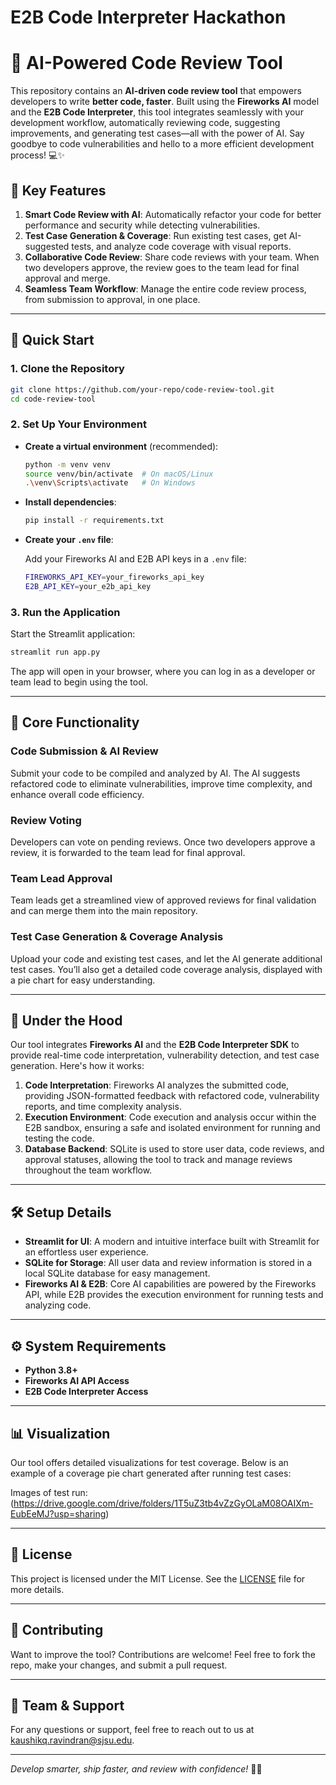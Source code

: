 # E2B Code Interpreter Hackathon

# 🚀 AI-Powered Code Review Tool

This repository contains an **AI-driven code review tool** that empowers developers to write **better code, faster**. Built using the **Fireworks AI** model and the **E2B Code Interpreter**, this tool integrates seamlessly with your development workflow, automatically reviewing code, suggesting improvements, and generating test cases—all with the power of AI. Say goodbye to code vulnerabilities and hello to a more efficient development process! 💻✨

## 🌟 Key Features

1. **Smart Code Review with AI**: Automatically refactor your code for better performance and security while detecting vulnerabilities.
2. **Test Case Generation & Coverage**: Run existing test cases, get AI-suggested tests, and analyze code coverage with visual reports.
3. **Collaborative Code Review**: Share code reviews with your team. When two developers approve, the review goes to the team lead for final approval and merge.
4. **Seamless Team Workflow**: Manage the entire code review process, from submission to approval, in one place.

---

## 🚀 Quick Start

### 1. Clone the Repository

```bash
git clone https://github.com/your-repo/code-review-tool.git
cd code-review-tool
```

### 2. Set Up Your Environment

- **Create a virtual environment** (recommended):
  
  ```bash
  python -m venv venv
  source venv/bin/activate  # On macOS/Linux
  .\venv\Scripts\activate   # On Windows
  ```

- **Install dependencies**:

  ```bash
  pip install -r requirements.txt
  ```

- **Create your `.env` file**:

  Add your Fireworks AI and E2B API keys in a `.env` file:

  ```bash
  FIREWORKS_API_KEY=your_fireworks_api_key
  E2B_API_KEY=your_e2b_api_key
  ```

### 3. Run the Application

Start the Streamlit application:

```bash
streamlit run app.py
```

The app will open in your browser, where you can log in as a developer or team lead to begin using the tool.

---

## 🔧 Core Functionality

### Code Submission & AI Review
Submit your code to be compiled and analyzed by AI. The AI suggests refactored code to eliminate vulnerabilities, improve time complexity, and enhance overall code efficiency.

### Review Voting
Developers can vote on pending reviews. Once two developers approve a review, it is forwarded to the team lead for final approval.

### Team Lead Approval
Team leads get a streamlined view of approved reviews for final validation and can merge them into the main repository.

### Test Case Generation & Coverage Analysis
Upload your code and existing test cases, and let the AI generate additional test cases. You’ll also get a detailed code coverage analysis, displayed with a pie chart for easy understanding.

---

## 🧠 Under the Hood

Our tool integrates **Fireworks AI** and the **E2B Code Interpreter SDK** to provide real-time code interpretation, vulnerability detection, and test case generation. Here's how it works:

1. **Code Interpretation**: Fireworks AI analyzes the submitted code, providing JSON-formatted feedback with refactored code, vulnerability reports, and time complexity analysis.
2. **Execution Environment**: Code execution and analysis occur within the E2B sandbox, ensuring a safe and isolated environment for running and testing the code.
3. **Database Backend**: SQLite is used to store user data, code reviews, and approval statuses, allowing the tool to track and manage reviews throughout the team workflow.

---

## 🛠️ Setup Details

- **Streamlit for UI**: A modern and intuitive interface built with Streamlit for an effortless user experience.
- **SQLite for Storage**: All user data and review information is stored in a local SQLite database for easy management.
- **Fireworks AI & E2B**: Core AI capabilities are powered by the Fireworks API, while E2B provides the execution environment for running tests and analyzing code.

---

## ⚙️ System Requirements

- **Python 3.8+**
- **Fireworks AI API Access**
- **E2B Code Interpreter Access**

---

## 📊 Visualization

Our tool offers detailed visualizations for test coverage. Below is an example of a coverage pie chart generated after running test cases:

Images of test run:
(https://drive.google.com/drive/folders/1T5uZ3tb4vZzGyOLaM08OAIXm-EubEeMJ?usp=sharing)

---

## 📝 License

This project is licensed under the MIT License. See the [LICENSE](LICENSE) file for more details.

---

## 🤝 Contributing

Want to improve the tool? Contributions are welcome! Feel free to fork the repo, make your changes, and submit a pull request.

---

## 👥 Team & Support

For any questions or support, feel free to reach out to us at [kaushikq.ravindran@sjsu.edu](mailto:kaushikq.ravindran@sjsu.edu).

---

_Develop smarter, ship faster, and review with confidence!_ 🧑‍💻
